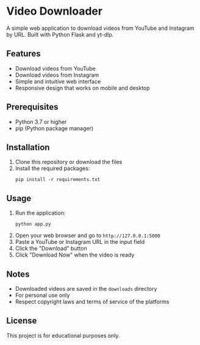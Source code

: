 # Video Downloader

A simple web application to download videos from YouTube and Instagram by URL. Built with Python Flask and yt-dlp.

## Features

- Download videos from YouTube
- Download videos from Instagram
- Simple and intuitive web interface
- Responsive design that works on mobile and desktop

## Prerequisites

- Python 3.7 or higher
- pip (Python package manager)

## Installation

1. Clone this repository or download the files
2. Install the required packages:
   ```
   pip install -r requirements.txt
   ```

## Usage

1. Run the application:
   ```
   python app.py
   ```
2. Open your web browser and go to `http://127.0.0.1:5000`
3. Paste a YouTube or Instagram URL in the input field
4. Click the "Download" button
5. Click "Download Now" when the video is ready

## Notes

- Downloaded videos are saved in the `downloads` directory
- For personal use only
- Respect copyright laws and terms of service of the platforms

## License

This project is for educational purposes only.
